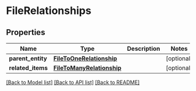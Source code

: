 # FileRelationships

## Properties
Name | Type | Description | Notes
------------ | ------------- | ------------- | -------------
**parent_entity** | [**FileToOneRelationship**](FileToOneRelationship.md) |  | [optional] 
**related_items** | [**FileToManyRelationship**](FileToManyRelationship.md) |  | [optional] 

[[Back to Model list]](../README.md#documentation-for-models) [[Back to API list]](../README.md#documentation-for-api-endpoints) [[Back to README]](../README.md)


